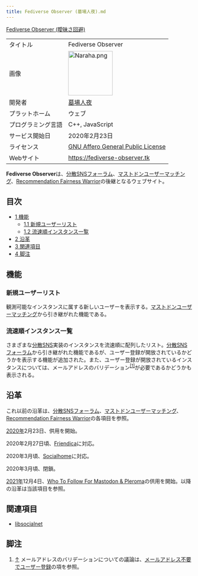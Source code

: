```yaml
---
title: Fediverse Observer (墓場人夜).md
---
```

<div>

[Fediverse Observer (曖昧さ回避)](/Fediverse_Observer "Fediverse Observer")

|                    |                                                                                                                                                                                                                                                                            |
|--------------------|----------------------------------------------------------------------------------------------------------------------------------------------------------------------------------------------------------------------------------------------------------------------------|
| タイトル           | Fediverse Observer                                                                                                                                                                                                                                                         |
| 画像               | [<img src="/images/thumb/8/8a/Naraha.png/120px-Naraha.png" srcset="/images/thumb/8/8a/Naraha.png/180px-Naraha.png 1.5x, /images/thumb/8/8a/Naraha.png/240px-Naraha.png 2x" width="120" height="120" alt="Naraha.png" />](/%E3%83%95%E3%82%A1%E3%82%A4%E3%83%AB:Naraha.png) |
| 開発者             | [墓場人夜](/%E5%A2%93%E5%A0%B4%E4%BA%BA%E5%A4%9C "墓場人夜")                                                                                                                                                                                                               |
| プラットホーム     | ウェブ                                                                                                                                                                                                                                                                     |
| プログラミング言語 | C++, JavaScript                                                                                                                                                                                                                                                            |
| サービス開始日     | 2020年2月23日                                                                                                                                                                                                                                                              |
| ライセンス         | [GNU Affero General Public License](/GNU_Affero_General_Public_License "GNU Affero General Public License")                                                                                                                                                                |
| Webサイト          | https://fediverse-observer.tk                                                                                                                                                                                                                                              |

  

  
**Fediverse Observer**は、[分散SNSフォーラム](/%E5%88%86%E6%95%A3SNS%E3%83%95%E3%82%A9%E3%83%BC%E3%83%A9%E3%83%A0 "分散SNSフォーラム")、[マストドンユーザーマッチング](/%E3%83%9E%E3%82%B9%E3%83%88%E3%83%89%E3%83%B3%E3%83%A6%E3%83%BC%E3%82%B6%E3%83%BC%E3%83%9E%E3%83%83%E3%83%81%E3%83%B3%E3%82%B0 "マストドンユーザーマッチング")、[Recommendation Fairness Warrior](/Recommendation_Fairness_Warrior "Recommendation Fairness Warrior")の後継となるウェブサイト。

<div>

<div lang="ja" dir="ltr">

## 目次

</div>

-   [1 機能](#.E6.A9.9F.E8.83.BD)
    -   [1.1 新規ユーザーリスト](#.E6.96.B0.E8.A6.8F.E3.83.A6.E3.83.BC.E3.82.B6.E3.83.BC.E3.83.AA.E3.82.B9.E3.83.88)
    -   [1.2 流速順インスタンス一覧](#.E6.B5.81.E9.80.9F.E9.A0.86.E3.82.A4.E3.83.B3.E3.82.B9.E3.82.BF.E3.83.B3.E3.82.B9.E4.B8.80.E8.A6.A7)
-   [2 沿革](#.E6.B2.BF.E9.9D.A9)
-   [3 関連項目](#.E9.96.A2.E9.80.A3.E9.A0.85.E7.9B.AE)
-   [4 脚注](#.E8.84.9A.E6.B3.A8)

</div>

## 機能

### 新規ユーザーリスト

観測可能なインスタンスに属する新しいユーザーを表示する。[マストドンユーザーマッチング](/%E3%83%9E%E3%82%B9%E3%83%88%E3%83%89%E3%83%B3%E3%83%A6%E3%83%BC%E3%82%B6%E3%83%BC%E3%83%9E%E3%83%83%E3%83%81%E3%83%B3%E3%82%B0 "マストドンユーザーマッチング")から引き継がれた機能である。

### 流速順インスタンス一覧

さまざまな[分散SNS](/%E5%88%86%E6%95%A3SNS "分散SNS")実装のインスタンスを流速順に配列したリスト。[分散SNSフォーラム](/%E5%88%86%E6%95%A3SNS%E3%83%95%E3%82%A9%E3%83%BC%E3%83%A9%E3%83%A0 "分散SNSフォーラム")から引き継がれた機能であるが、ユーザー登録が開放されているかどうかを表示する機能が追加された。また、ユーザー登録が開放されているインスタンスについては、メールアドレスのバリデーション<sup>[\[1\]](#cite_note-1)</sup>が必要であるかどうかも表示される。

## 沿革

これ以前の沿革は、[分散SNSフォーラム](/%E5%88%86%E6%95%A3SNS%E3%83%95%E3%82%A9%E3%83%BC%E3%83%A9%E3%83%A0 "分散SNSフォーラム")、[マストドンユーザーマッチング](/%E3%83%9E%E3%82%B9%E3%83%88%E3%83%89%E3%83%B3%E3%83%A6%E3%83%BC%E3%82%B6%E3%83%BC%E3%83%9E%E3%83%83%E3%83%81%E3%83%B3%E3%82%B0 "マストドンユーザーマッチング")、[Recommendation Fairness Warrior](/Recommendation_Fairness_Warrior "Recommendation Fairness Warrior")の各項目を参照。

[2020年](/2020%E5%B9%B4 "2020年 (存在しないページ)")2月23日、供用を開始。

2020年2月27日頃、[Friendica](/Friendica "Friendica")に対応。

2020年3月頃、[Socialhome](/Socialhome "Socialhome")に対応。

2020年3月頃、閉鎖。

[2021年](/2021%E5%B9%B4 "2021年 (存在しないページ)")12月4日、[Who To Follow For Mastodon & Pleroma](/Who_To_Follow_For_Mastodon_%26_Pleroma "Who To Follow For Mastodon & Pleroma")の供用を開始。以降の沿革は当該項目を参照。

## 関連項目

-   [libsocialnet](/Libsocialnet "Libsocialnet")

## 脚注

<div>

1.  [↑](#cite_ref-1) メールアドレスのバリデーションについての議論は、[メールアドレス不要でユーザー登録](/%E3%83%A1%E3%83%BC%E3%83%AB%E3%82%A2%E3%83%89%E3%83%AC%E3%82%B9%E4%B8%8D%E8%A6%81%E3%81%A7%E3%83%A6%E3%83%BC%E3%82%B6%E3%83%BC%E7%99%BB%E9%8C%B2 "メールアドレス不要でユーザー登録")の項を参照。

</div>

</div>
